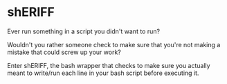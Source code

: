 # shERIFF

Ever run something in a script you didn't want to run?

Wouldn't you rather someone check to make sure that you're not making a mistake that could screw up your work?

Enter shERIFF, the bash wrapper that checks to make sure you actually meant to write/run each line in your bash script before executing it.
